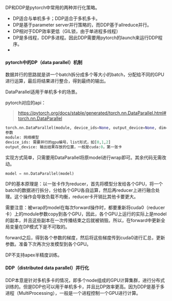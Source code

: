 DP和DDP是pytorch中常用的两种并行化策略。

- DP适合与单机多卡；DDP适合于多机多卡。
- DP是基于parameter server并行策略的，而DDP基于allreduce并行。
- DP相对于DDP效率更低（GIL锁，由于单进程多线程）
- DP是多线程，DDP多进程。因此DDP需要用pytorch的launch来运行DDP程序。
- 



#### pytorch中的DP（data parallel）机制

数据并行的思路就是讲一个batch拆分成多个等大小的batch，分配给不同的GPU进行运算，最后将结果进行整合，得到最终的输出。

DataParallel适用于单机多卡的场景。

pytorch对应的api：

> https://pytorch.org/docs/stable/generated/torch.nn.DataParallel.html#torch.nn.DataParallel

~~~python
torch.nn.DataParallel(module, device_ids=None, output_device=None, dim=0)
参数
module: 网络模型
device_ids: 需要并行的gpu编号，list形式，如[0,1,2]
output_device: 输出结果存放的位置，一般是cuda:0，第一张卡
~~~

实现方式简单，只需要用DataParallel将原model进行wrap即可。其余代码无需改动。

~~~python
model = nn.DataParallel(model)
~~~

DP的基本原理是：以一张卡作为reducer，首先将模型分发给各个GPU，将一个batch的数据进行拆分，分给各个GPU各自运算，然后再reducer上进行融合处理。这个操作会导致负载不均衡，reducer卡开销比其他卡要更大。

需要注意：被wrap的model在每次forward操作时，都要重新将cuda0（reducer卡）上的module参数copy到各个GPU，因此，各个GPU上运行的实际上是model的副本，并且这些副本在一次传播结束之后就被销毁。所以，在forward中更新全局变量在DP模式下是不可取的。

forward之后，得到各个参数的梯度，然后将这些梯度传到cuda0进行汇总，更新参数。准备下次再次分发模型到各个GPU。

DP不支持apex半精度训练。



#### DDP（distributed data parallel）并行化

DDP本意是针对多机多卡的情况，即多个node组成的GPU计算集群，进行分布式训练的。但是DDP也可以用于单机多卡，并且比DP效率更高。因为DDP是基于多进程（MultiProcessing），一般是一个进程控制一个GPU进行计算。





























